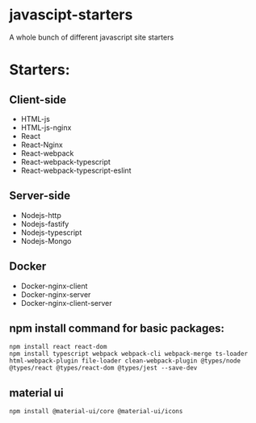 # javascipt-starters

A whole bunch of different javascript site starters

# Starters:

## Client-side

-   HTML-js
-   HTML-js-nginx
-   React
-   React-Nginx
-   React-webpack
-   React-webpack-typescript
-   React-webpack-typescript-eslint

## Server-side

-   Nodejs-http
-   Nodejs-fastify
-   Nodejs-typescript
-   Nodejs-Mongo

## Docker

-   Docker-nginx-client
-   Docker-nginx-server
-   Docker-nginx-client-server

## npm install command for basic packages:

```
npm install react react-dom
npm install typescript webpack webpack-cli webpack-merge ts-loader html-webpack-plugin file-loader clean-webpack-plugin @types/node @types/react @types/react-dom @types/jest --save-dev
```

## material ui

```
npm install @material-ui/core @material-ui/icons
```
